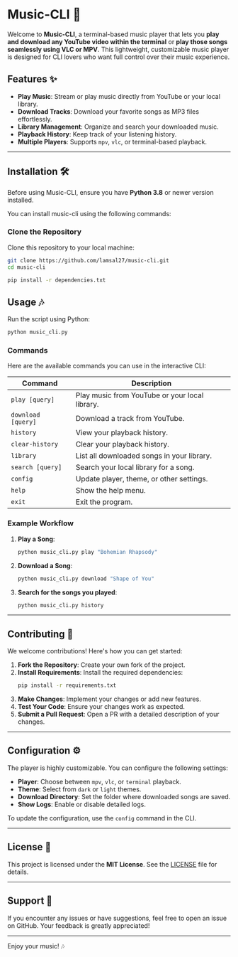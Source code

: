 
# Music-CLI 🎵

Welcome to **Music-CLI**, a terminal-based music player that lets you **play and download any YouTube video within the terminal** or **play those songs seamlessly using VLC or MPV**. This lightweight, customizable music player is designed for CLI lovers who want full control over their music experience.

## Features ✨

- **Play Music**: Stream or play music directly from YouTube or your local library.
- **Download Tracks**: Download your favorite songs as MP3 files effortlessly.
- **Library Management**: Organize and search your downloaded music.
- **Playback History**: Keep track of your listening history.
- **Multiple Players**: Supports `mpv`, `vlc`, or terminal-based playback.

---

## Installation 🛠️

Before using Music-CLI, ensure you have **Python 3.8** or newer version installed.

You can install music-cli using the following commands:


### Clone the Repository
Clone this repository to your local machine:

```bash
git clone https://github.com/lamsal27/music-cli.git
cd music-cli

pip install -r dependencies.txt
```

## Usage 🎶

Run the script using Python:

```bash
python music_cli.py
```


### Commands
Here are the available commands you can use in the interactive CLI:

| Command           | Description                                      |
|-------------------|--------------------------------------------------|
| `play [query]`    | Play music from YouTube or your local library.   |
| `download [query]`| Download a track from YouTube.                   |
| `history`         | View your playback history.                      |
| `clear-history`   | Clear your playback history.                     |
| `library`         | List all downloaded songs in your library.       |
| `search [query]`  | Search your local library for a song.            |
| `config`          | Update player, theme, or other settings.         |
| `help`            | Show the help menu.                              |
| `exit`            | Exit the program.                                |

### Example Workflow
1. **Play a Song**:
   ```bash
   python music_cli.py play "Bohemian Rhapsody"
   ```
2. **Download a Song**:
   ```bash
   python music_cli.py download "Shape of You"
   ```
3. **Search for the songs you played**:
   ```bash
   python music_cli.py history
   ```

---

## Contributing 🤝

We welcome contributions! Here's how you can get started:

1. **Fork the Repository**: Create your own fork of the project.
2. **Install Requirements**: Install the required dependencies:
   ```bash
   pip install -r requirements.txt
   ```
3. **Make Changes**: Implement your changes or add new features.
4. **Test Your Code**: Ensure your changes work as expected.
5. **Submit a Pull Request**: Open a PR with a detailed description of your changes.

---

## Configuration ⚙️

The player is highly customizable. You can configure the following settings:
- **Player**: Choose between `mpv`, `vlc`, or `terminal` playback.
- **Theme**: Select from `dark` or `light` themes.
- **Download Directory**: Set the folder where downloaded songs are saved.
- **Show Logs**: Enable or disable detailed logs.

To update the configuration, use the `config` command in the CLI.

---

## License 📜

This project is licensed under the **MIT License**. See the [LICENSE](LICENSE) file for details.

---

## Support 💬

If you encounter any issues or have suggestions, feel free to open an issue on GitHub. Your feedback is greatly appreciated!

---

Enjoy your music! 🎶
